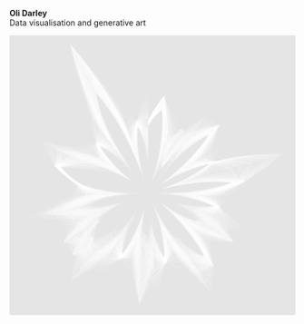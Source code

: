 **Oli Darley**  
Data visualisation and generative art 


![narrativeLinesRhizome](/narrativeLinesRhizome.jpg)
